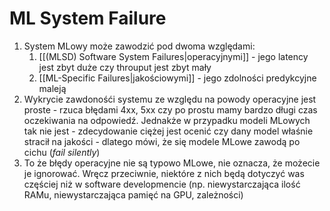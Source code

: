 # ML System Failure
1. System MLowy może zawodzić pod dwoma względami:
   1) [[(MLSD) Software System Failures|operacyjnymi]] - jego latency jest zbyt duże czy throuput jest zbyt mały
   2) [[ML-Specific Failures|jakościowymi]] - jego zdolności predykcyjne maleją
2. Wykrycie zawdonośći systemu ze względu na powody operacyjne jest proste - rzuca błędami 4xx, 5xx czy po prostu mamy bardzo długi czas oczekiwania na odpowiedź. Jednakże w przypadku modeli MLowych tak nie jest - zdecydowanie ciężej jest ocenić czy dany model właśnie stracił na jakości - dlatego mówi, że się modele MLowe zawodą po cichu (*fail silently*) 
3. To że błędy operacyjne nie są typowo MLowe, nie oznacza, że możecie je ignorować. Wręcz przeciwnie, niektóre z nich będą dotyczyć was częściej niż w software developmencie (np. niewystarczająca ilość RAMu, niewystarczająca pamięć na GPU, zależności)
